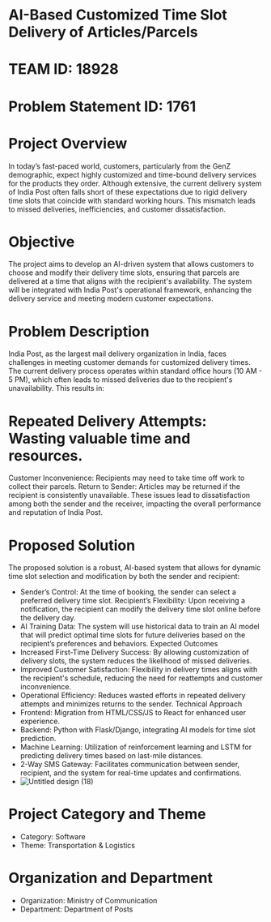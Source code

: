 # AI-Based Customized Time Slot Delivery of Articles/Parcels
# TEAM ID: 18928
# Problem Statement ID: 1761
# Project Overview
In today’s fast-paced world, customers, particularly from the GenZ demographic, expect highly customized and time-bound delivery services for the products they order. Although extensive, the current delivery system of India Post often falls short of these expectations due to rigid delivery time slots that coincide with standard working hours. This mismatch leads to missed deliveries, inefficiencies, and customer dissatisfaction.

# Objective
The project aims to develop an AI-driven system that allows customers to choose and modify their delivery time slots, ensuring that parcels are delivered at a time that aligns with the recipient's availability. The system will be integrated with India Post's operational framework, enhancing the delivery service and meeting modern customer expectations.

# Problem Description
India Post, as the largest mail delivery organization in India, faces challenges in meeting customer demands for customized delivery times. The current delivery process operates within standard office hours (10 AM - 5 PM), which often leads to missed deliveries due to the recipient's unavailability. This results in:

# Repeated Delivery Attempts: Wasting valuable time and resources.
Customer Inconvenience: Recipients may need to take time off work to collect their parcels.
Return to Sender: Articles may be returned if the recipient is consistently unavailable.
These issues lead to dissatisfaction among both the sender and the receiver, impacting the overall performance and reputation of India Post.

# Proposed Solution
The proposed solution is a robust, AI-based system that allows for dynamic time slot selection and modification by both the sender and recipient:
* Sender’s Control: At the time of booking, the sender can select a preferred delivery time slot.
Recipient’s Flexibility: Upon receiving a notification, the recipient can modify the delivery time slot online before the delivery day.
* AI Training Data: The system will use historical data to train an AI model that will predict optimal time slots for future deliveries based on the recipient’s preferences and behaviors.
Expected Outcomes
* Increased First-Time Delivery Success: By allowing customization of delivery slots, the system reduces the likelihood of missed deliveries.
* Improved Customer Satisfaction: Flexibility in delivery times aligns with the recipient's schedule, reducing the need for reattempts and customer inconvenience.
* Operational Efficiency: Reduces wasted efforts in repeated delivery attempts and minimizes returns to the sender.
Technical Approach
* Frontend: Migration from HTML/CSS/JS to React for enhanced user experience.
* Backend: Python with Flask/Django, integrating AI models for time slot prediction.
* Machine Learning: Utilization of reinforcement learning and LSTM for predicting delivery times based on last-mile distances.
* 2-Way SMS Gateway: Facilitates communication between sender, recipient, and the system for real-time updates and confirmations.
* ![Untitled design (18)](https://github.com/user-attachments/assets/36afd81b-4d2f-496c-9c83-606d60ea1a93)


# Project Category and Theme
* Category: Software
* Theme: Transportation & Logistics

# Organization and Department
* Organization: Ministry of Communication
* Department: Department of Posts

